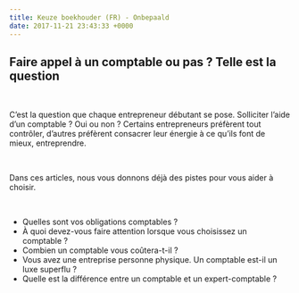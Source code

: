 ```yaml
---
title: Keuze boekhouder (FR) - Onbepaald
date: 2017-11-21 23:43:33 +0000
---
```

## Faire appel à un comptable ou pas ? Telle est la question

 

C’est la question que chaque entrepreneur débutant se pose. Solliciter l’aide d’un comptable ? Oui ou non ? Certains entrepreneurs préfèrent tout contrôler, d’autres préfèrent consacrer leur énergie à ce qu’ils font de mieux, entreprendre.

 

Dans ces articles, nous vous donnons déjà des pistes pour vous aider à choisir.

 

* Quelles sont vos obligations comptables ?
* À quoi devez-vous faire attention lorsque vous choisissez un      comptable ? 
* Combien un comptable vous coûtera-t-il ?
* Vous avez une      entreprise personne physique. Un comptable est-il un luxe superflu ?
* Quelle est la différence entre un comptable et un      expert-comptable ?